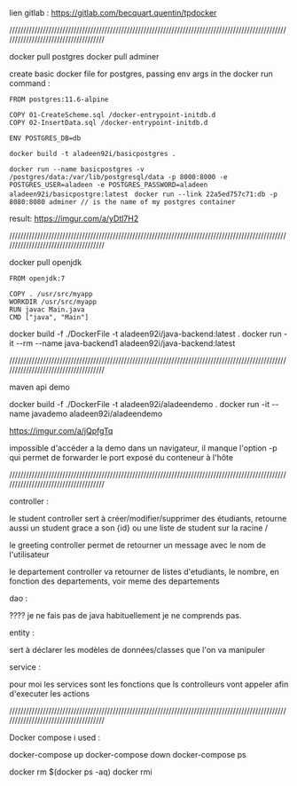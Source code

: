 lien gitlab : https://gitlab.com/becquart.quentin/tpdocker

/////////////////////////////////////////////////////////////////////////////////////////////////////////////////////////////////////

docker pull postgres
docker pull adminer

create basic docker file for postgres, passing env args in the docker run command : 

	FROM postgres:11.6-alpine

	COPY 01-CreateScheme.sql /docker-entrypoint-initdb.d
	COPY 02-InsertData.sql /docker-entrypoint-initdb.d

	ENV POSTGRES_DB=db



``docker build -t aladeen92i/basicpostgres . ``

``docker run --name basicpostgres -v /postgres/data:/var/lib/postgresql/data -p 8000:8000 -e POSTGRES_USER=aladeen -e POSTGRES_PASSWORD=aladeen aladeen92i/basicpostgre:latest ``
``docker run --link 22a5ed757c71:db -p 8080:8080 adminer // is the name of my postgres container``

result:
	https://imgur.com/a/yDtl7H2

/////////////////////////////////////////////////////////////////////////////////////////////////////////////////////////////////////


docker pull openjdk

	FROM openjdk:7

	COPY . /usr/src/myapp
	WORKDIR /usr/src/myapp
	RUN javac Main.java
	CMD ["java", "Main"]

docker build -f ./DockerFile -t aladeen92i/java-backend:latest .
docker run -it --rm --name java-backend1 aladeen92i/java-backend:latest

/////////////////////////////////////////////////////////////////////////////////////////////////////////////////////////////////////

maven api demo

docker build -f ./DockerFile -t aladeen92i/aladeendemo .
docker run -it --name javademo aladeen92i/aladeendemo 

https://imgur.com/a/jQpfgTq

impossible d'accéder a la demo dans un navigateur, il manque l'option -p qui permet de forwarder le port exposé du conteneur à l'hôte


/////////////////////////////////////////////////////////////////////////////////////////////////////////////////////////////////////

controller :

le student controller  sert à créer/modifier/supprimer des étudiants, retourne aussi un student grace a son {id} ou une liste de student sur la racine /

le greeting controller permet de retourner un message avec le nom de l'utilisateur

le departement controller va retourner de listes d'etudiants, le nombre,  en fonction des departements, voir meme des departements

dao : 

???? je ne fais pas de java habituellement je ne comprends pas.

entity :

sert à déclarer les modèles de données/classes que l'on va manipuler

service :

pour moi les services sont les fonctions que ls controlleurs vont appeler afin d'executer les actions

/////////////////////////////////////////////////////////////////////////////////////////////////////////////////////////////////////

Docker compose i used :

docker-compose up 
docker-compose down
docker-compose ps

docker rm $(docker ps -aq)
docker rmi
